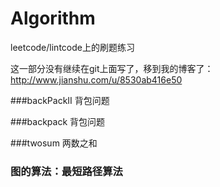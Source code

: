 # Algorithm
leetcode/lintcode上的刷题练习

这一部分没有继续在git上面写了，移到我的博客了：http://www.jianshu.com/u/8530ab416e50


###backPackII 背包问题

###backpack 背包问题


###twosum 两数之和


### 图的算法：最短路径算法
